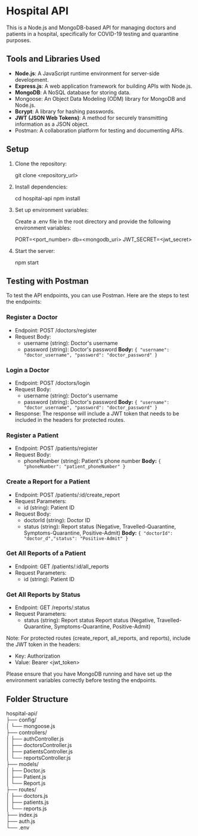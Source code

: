 # Hospital API

This is a Node.js and MongoDB-based API for managing doctors and patients in a hospital, specifically for COVID-19 testing and quarantine purposes.

## Tools and Libraries Used
- **Node.js**: A JavaScript runtime environment for server-side development.
- **Express.js**: A web application framework for building APIs with Node.js.
- **MongoDB**: A NoSQL database for storing data.
- Mongoose: An Object Data Modeling (ODM) library for MongoDB and Node.js.
- **Bcrypt**: A library for hashing passwords.
- **JWT (JSON Web Tokens)**: A method for securely transmitting information as a JSON object.
- Postman: A collaboration platform for testing and documenting APIs.


## Setup

1. Clone the repository:

   git clone <repository_url>

2. Install dependencies:

   cd hospital-api
   npm install

3. Set up environment variables:

   Create a .env file in the root directory and provide the following environment variables:

   PORT=<port_number>
   db=<mongodb_uri>
   JWT_SECRET=<jwt_secret>

4. Start the server:

   npm start

## Testing with Postman

To test the API endpoints, you can use Postman. Here are the steps to test the endpoints:

### Register a Doctor

- Endpoint: POST /doctors/register
- Request Body:
  - username (string): Doctor's username
  - password (string): Doctor's password
  **Body:** `{ "username": "doctor_username", "password": "doctor_password" }`

### Login a Doctor

- Endpoint: POST /doctors/login
- Request Body:
  - username (string): Doctor's username
  - password (string): Doctor's password
  **Body:** `{ "username": "doctor_username", "password": "doctor_password" }`
- Response: The response will include a JWT token that needs to be included in the headers for protected routes.

### Register a Patient

- Endpoint: POST /patients/register
- Request Body:
  - phoneNumber (string): Patient's phone number
**Body:** `{ "phoneNumber": "patient_phoneNumber" }`

### Create a Report for a Patient

- Endpoint: POST /patients/:id/create_report
- Request Parameters:
  - id (string): Patient ID
- Request Body:
  - doctorId (string): Doctor ID
  - status (string): Report status (Negative, Travelled-Quarantine, Symptoms-Quarantine, Positive-Admit)
  **Body:** `{ "doctorId": "doctor_d","status": "Positive-Admit" }`

### Get All Reports of a Patient

- Endpoint: GET /patients/:id/all_reports
- Request Parameters:
  - id (string): Patient ID

### Get All Reports by Status

- Endpoint: GET /reports/:status
- Request Parameters:
  - status (string): Report status
 Report status (Negative, Travelled-Quarantine, Symptoms-Quarantine, Positive-Admit)

Note: For protected routes (create_report, all_reports, and reports), include the JWT token in the headers:
- Key: Authorization
- Value: Bearer <jwt_token>

Please ensure that you have MongoDB running and have set up the environment variables correctly before testing the endpoints.

## Folder Structure
hospital-api/</br>
├── config/</br>
│   └── mongoose.js</br>
├── controllers/</br>
│   ├── authController.js</br>
│   ├── doctorsController.js</br>
│   ├── patientsController.js</br>
│   └── reportsController.js</br>
├── models/</br>
│   ├── Doctor.js</br>
│   ├── Patient.js</br>
│   └── Report.js</br>
├── routes/</br>
│   ├── doctors.js</br>
│   ├── patients.js</br>
│   └── reports.js</br>
├── index.js</br>
├── auth.js</br>
└── .env</br>

